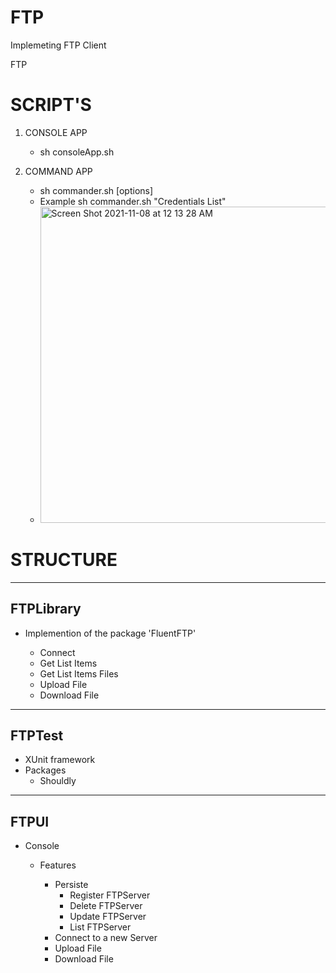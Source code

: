 # FTP

Implemeting FTP Client

FTP 

# SCRIPT'S

1. CONSOLE APP

    - sh consoleApp.sh

2. COMMAND APP

    - sh commander.sh [options]
    - Example  sh commander.sh "Credentials List"
    - <img width="506" alt="Screen Shot 2021-11-08 at 12 13 28 AM" src="https://user-images.githubusercontent.com/62821333/140683312-f30e8440-0d40-4aa3-b0d8-3276e4c5ec58.png">

# STRUCTURE

------
FTPLibrary
------

- Implemention of the package 'FluentFTP'

    - Connect
    - Get List Items
    - Get List Items Files
    - Upload   File
    - Download File

------
FTPTest
------

- XUnit framework 
- Packages 
    - Shouldly 

------
FTPUI
------

- Console
    - Features

        - Persiste
            - Register FTPServer
            - Delete   FTPServer
            - Update   FTPServer 
            - List     FTPServer 
        - Connect to a new Server
        - Upload    File
        - Download  File
        

